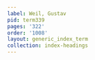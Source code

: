 ```yaml
---
label: Weil, Gustav
pid: term339
pages: '322'
order: '1008'
layout: generic_index_term
collection: index-headings
---
```


